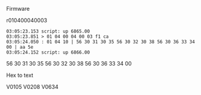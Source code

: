 Firmware

r010400040003

```
03:05:23.153 script: up 6865.00
03:05:23.851 > 01 04 00 04 00 03 f1 ca 
03:05:24.050 : 01 04 10 | 56 30 31 30 35 56 30 32 30 38 56 30 36 33 34 00 | aa 5e 
03:05:24.152 script: up 6866.00
```

56 30 31 30 35 56 30 32 30 38 56 30 36 33 34 00

Hex to text

V0105 V0208 V0634

